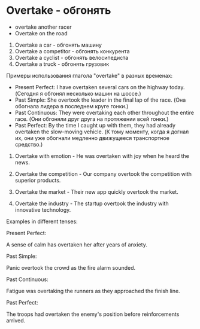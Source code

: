 # Overtake - обгонять

- overtake another racer
- Overtake on the road

1. Overtake a car - обгонять машину
2. Overtake a competitor - обгонять конкурента
3. Overtake a cyclist - обгонять велосипедиста
4. Overtake a truck - обгонять грузовик

Примеры использования глагола "overtake" в разных временах:

- Present Perfect: I have overtaken several cars on the highway today. (Сегодня я обгонял несколько машин на шоссе.)
- Past Simple: She overtook the leader in the final lap of the race. (Она обогнала лидера в последнем круге гонки.)
- Past Continuous: They were overtaking each other throughout the entire race. (Они обгоняли друг друга на протяжении всей гонки.)
- Past Perfect: By the time I caught up with them, they had already overtaken the slow-moving vehicle. (К тому моменту, когда я догнал их, они уже обогнали медленно движущееся транспортное средство.)




1. Overtake with emotion - He was overtaken with joy when he heard the news.

2. Overtake the competition - Our company overtook the competition with superior products.

3. Overtake the market - Their new app quickly overtook the market.

4. Overtake the industry - The startup overtook the industry with innovative technology.

Examples in different tenses:

Present Perfect:

A sense of calm has overtaken her after years of anxiety.

Past Simple:

Panic overtook the crowd as the fire alarm sounded.

Past Continuous:

Fatigue was overtaking the runners as they approached the finish line.

Past Perfect:

The troops had overtaken the enemy's position before reinforcements arrived.